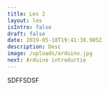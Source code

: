 ```yaml
---
title: Les 2
layout: les
isIntro: false
draft: false
date: 2019-05-18T19:41:39.905Z
description: Desc
image: /uploads/arduino.jpg
next: Arduino introductie
---
```



SDFFSDSF
